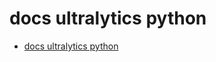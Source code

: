 # docs ultralytics python

- [docs ultralytics python](https://docs.ultralytics.com/usage/python/)

